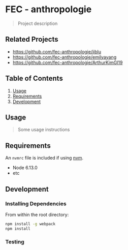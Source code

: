 # FEC - anthropologie

> Project description

## Related Projects

  - https://github.com/fec-anthropologie/jiblu
  - https://github.com/fec-anthropologie/emilyayang
  - https://github.com/fec-anthropologie/ArthurKimGl19

## Table of Contents

1. [Usage](#Usage)
1. [Requirements](#requirements)
1. [Development](#development)

## Usage

> Some usage instructions

## Requirements

An `nvmrc` file is included if using [nvm](https://github.com/creationix/nvm).

- Node 6.13.0
- etc

## Development

### Installing Dependencies

From within the root directory:

```sh
npm install -g webpack
npm install
```
### Testing
